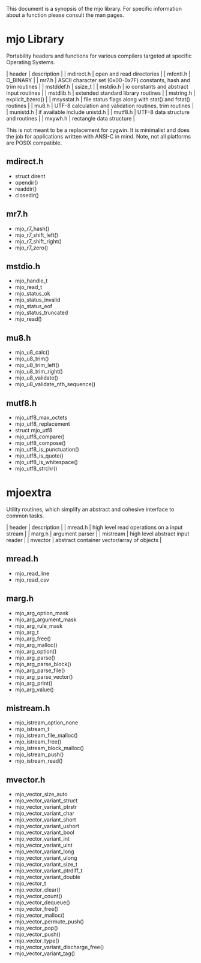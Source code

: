 This document is a synopsis of the mjo library. For specific
information about a function please consult the man pages.

# mjo Library

Portability headers and functions for various compilers targeted at
specific Operating Systems.

| header | description |
| mdirect.h | open and read directories |
| mfcntl.h | O_BINARY |
| mr7.h | ASCII character set (0x00-0x7F) constants, hash and trim routines |
| mstddef.h | ssize_t |
| mstdio.h | io constants and abstract input routines |
| mstdlib.h | extended standard library routines |
| mstring.h | explicit_bzero() |
| msysstat.h | file status flags along with stat() and fstat() routines |
| mu8.h | UTF-8 calculation and validation routines, trim routines |
| munistd.h | if available include unistd.h |
| mutf8.h | UTF-8 data structure and routines |
| mxywh.h | rectangle data structure |

This is not meant to be a replacement for cygwin. It is minimalist
and does the job for applications written with ANSI-C in mind. Note,
not all platforms are POSIX compatible.

## mdirect.h
- struct dirent
- opendir()
- readdir()
- closedir()

## mr7.h
- mjo_r7_hash()
- mjo_r7_shift_left()
- mjo_r7_shift_right()
- mjo_r7_zero()

## mstdio.h
- mjo_handle_t
- mjo_read_t
- mjo_status_ok
- mjo_status_invalid
- mjo_status_eof
- mjo_status_truncated
- mjo_read()

## mu8.h
- mjo_u8_calc()
- mjo_u8_trim()
- mjo_u8_trim_left()
- mjo_u8_trim_right()
- mjo_u8_validate()
- mjo_u8_validate_nth_sequence()

## mutf8.h
- mjo_utf8_max_octets
- mjo_utf8_replacement
- struct mjo_utf8
- mjo_utf8_compare()
- mjo_utf8_compose()
- mjo_utf8_is_punctuation()
- mjo_utf8_is_quote()
- mjo_utf8_is_whitespace()
- mjo_utf8_strchr()

# mjoextra

Utility routines, which simplify an abstract and cohesive interface to common tasks.

| header | description |
| mread.h | high level read operations on a input stream |
| marg.h | argument parser |
| mistream | high level abstract input reader |
| mvector | abstract container vector/array of objects  |

## mread.h
- mjo_read_line
- mjo_read_csv
   
## marg.h
- mjo_arg_option_mask
- mjo_arg_argument_mask
- mjo_arg_rule_mask
- mjo_arg_t
- mjo_arg_free()
- mjo_arg_malloc()
- mjo_arg_option()
- mjo_arg_parse()
- mjo_arg_parse_block()
- mjo_arg_parse_file()
- mjo_arg_parse_vector()
- mjo_arg_print()
- mjo_arg_value()

## mistream.h
- mjo_istream_option_none
- mjo_istream_t
- mjo_istream_file_malloc()
- mjo_istream_free()
- mjo_istream_block_malloc()
- mjo_istream_push()
- mjo_istream_read()

## mvector.h
- mjo_vector_size_auto
- mjo_vector_variant_struct
- mjo_vector_variant_ptrstr
- mjo_vector_variant_char
- mjo_vector_variant_short
- mjo_vector_variant_ushort
- mjo_vector_variant_bool
- mjo_vector_variant_int
- mjo_vector_variant_uint
- mjo_vector_variant_long
- mjo_vector_variant_ulong
- mjo_vector_variant_size_t
- mjo_vector_variant_ptrdiff_t
- mjo_vector_variant_double
- mjo_vector_t
- mjo_vector_clear()
- mjo_vector_count()
- mjo_vector_dequeue()
- mjo_vector_free()
- mjo_vector_malloc()
- mjo_vector_permute_push()
- mjo_vector_pop()
- mjo_vector_push()
- mjo_vector_type()
- mjo_vector_variant_discharge_free()
- mjo_vector_variant_tag()
